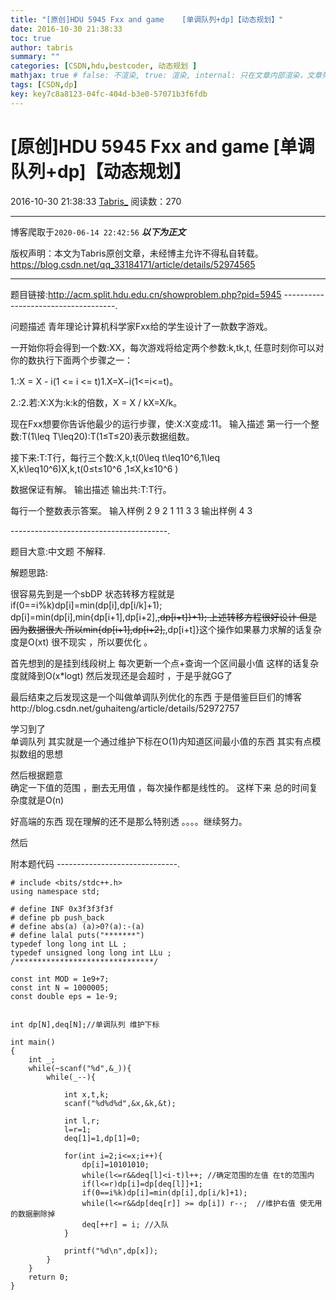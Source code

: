 ```yaml
---
title: "[原创]HDU 5945 Fxx and game    [单调队列+dp]【动态规划】"
date: 2016-10-30 21:38:33
toc: true
author: tabris
summary: ""
categories: [CSDN,hdu,bestcoder, 动态规划 ]
mathjax: true # false: 不渲染, true: 渲染, internal: 只在文章内部渲染，文章列表中不渲染
tags: [CSDN,dp]
key: key7c8a8123-04fc-404d-b3e0-57071b3f6fdb
---
```


# [原创]HDU 5945 Fxx and game    [单调队列+dp]【动态规划】

2016-10-30 21:38:33  [Tabris_](https://me.csdn.net/qq_33184171) 阅读数：270

---

博客爬取于`2020-06-14 22:42:56`
***以下为正文***

版权声明：本文为Tabris原创文章，未经博主允许不得私自转载。
https://blog.csdn.net/qq_33184171/article/details/52974565

<!-- more -->

---

题目链接:http://acm.split.hdu.edu.cn/showproblem.php?pid=5945
------------------------------------.
 
问题描述
青年理论计算机科学家Fxx给的学生设计了一款数字游戏。

一开始你将会得到一个数\:XX，每次游戏将给定两个参数\:k,tk,t, 任意时刻你可以对你的数执行下面两个步骤之一：

1.\:X = X - i(1 <= i <= t)1.X=X−i(1<=i<=t)。

2.\:2.若\:X\:X为\:k\:k的倍数，X = X / kX=X/k。

现在Fxx想要你告诉他最少的运行步骤，使\:X\:X变成\:11。
输入描述
第一行一个整数\:T(1\leq T\leq20)\:T(1≤T≤20)表示数据组数。

接下来\:T\:T行，每行三个数\:X,k,t(0\leq t\leq10^6,1\leq X,k\leq10^6)X,k,t(0≤t≤10^​6​​ ,1≤X,k≤10^​6​​ )

数据保证有解。
输出描述
输出共\:T\:T行。

每行一个整数表示答案。
输入样例
2
9 2 1
11 3 3
输出样例
4
3

---------------------------------------.

题目大意:中文题 不解释.

解题思路:

很容易先到是一个sbDP
状态转移方程就是
if(0==i%k)dp[i]=min(dp[i],dp[i/k]+1);
dp[i]=min(dp[i],min{dp[i+1],dp[i+2],~~,dp[i+t]}+1);
上述转移方程很好设计 但是因为数据很大 所以min{dp[i+1],dp[i+2],~~,dp[i+t]}这个操作如果暴力求解的话复杂度是O(xt) 很不现实 ，所以要优化 。

首先想到的是挂到线段树上 每次更新一个点+查询一个区间最小值 这样的话复杂度就降到O(x*logt) 然后发现还是会超时 ，于是乎就GG了

最后结束之后发现这是一个叫做单调队列优化的东西  于是借鉴巨巨们的博客http://blog.csdn.net/guhaiteng/article/details/52972757

学习到了  
单调队列 其实就是一个通过维护下标在O(1)内知道区间最小值的东西
其实有点模拟数组的思想

然后根据题意  
确定一下值的范围  ，删去无用值 ，每次操作都是线性的。
这样下来 总的时间复杂度就是O(n)

好高端的东西  现在理解的还不是那么特别透   。。。。继续努力。

然后

附本题代码
------------------------------.
```
# include <bits/stdc++.h>
using namespace std;

# define INF 0x3f3f3f3f
# define pb push_back
# define abs(a) (a)>0?(a):-(a)
# define lalal puts("*******")
typedef long long int LL ;
typedef unsigned long long int LLu ;
/*******************************/

const int MOD = 1e9+7;
const int N = 1000005;
const double eps = 1e-9;


int dp[N],deq[N];//单调队列 维护下标

int main()
{
    int _;
    while(~scanf("%d",&_)){
        while(_--){

            int x,t,k;
            scanf("%d%d%d",&x,&k,&t);

            int l,r;
            l=r=1;
            deq[1]=1,dp[1]=0;

            for(int i=2;i<=x;i++){
                dp[i]=10101010;
                while(l<=r&&deq[l]<i-t)l++; //确定范围的左值 在t的范围内
                if(l<=r)dp[i]=dp[deq[l]]+1;
                if(0==i%k)dp[i]=min(dp[i],dp[i/k]+1);
                while(l<=r&&dp[deq[r]] >= dp[i]) r--;  //维护右值 使无用的数据删除掉
                deq[++r] = i; //入队
            }

            printf("%d\n",dp[x]);
        }
    }
    return 0;
}
```